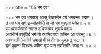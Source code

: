 +++
title = "05 भग एव"

+++
भग एव भगवाङ् अस्तु देवास्तेन वयं भगवन्तः स्याम ।  
तं त्वा भग सर्व इज्जोहवीति स नो भग पुरएता भवेह॥ ५ ॥  
समध्वरायोषसो नमन्त दधिक्रावेव शुचये पदाय ।  
अर्वाचीनं वसुविर्द भगं नो रथमिवाश्वा वाजिन आ वहन्तु॥ ६ ॥  
अश्वावतीर्गोमतीर्न उषासो वीरवतीः सदमुच्छन्तु भद्राः ।  
घृतं दुहाना विश्वतः प्रपीता यूयं पात स्वस्तिभिः सदा नः ॥ ७ ॥